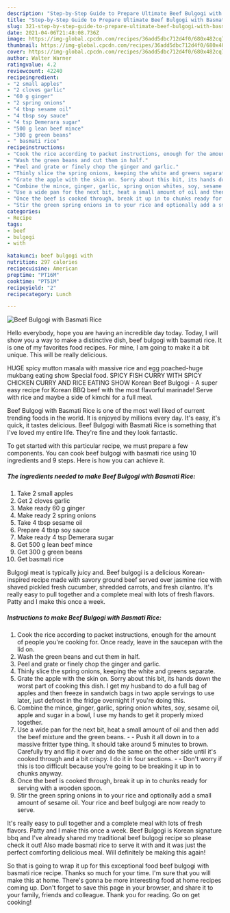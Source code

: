 ```yaml
---
description: "Step-by-Step Guide to Prepare Ultimate Beef Bulgogi with Basmati Rice"
title: "Step-by-Step Guide to Prepare Ultimate Beef Bulgogi with Basmati Rice"
slug: 321-step-by-step-guide-to-prepare-ultimate-beef-bulgogi-with-basmati-rice
date: 2021-04-06T21:48:08.736Z
image: https://img-global.cpcdn.com/recipes/36add5dbc712d4f0/680x482cq70/beef-bulgogi-with-basmati-rice-recipe-main-photo.jpg
thumbnail: https://img-global.cpcdn.com/recipes/36add5dbc712d4f0/680x482cq70/beef-bulgogi-with-basmati-rice-recipe-main-photo.jpg
cover: https://img-global.cpcdn.com/recipes/36add5dbc712d4f0/680x482cq70/beef-bulgogi-with-basmati-rice-recipe-main-photo.jpg
author: Walter Warner
ratingvalue: 4.2
reviewcount: 42240
recipeingredient:
- "2 small apples"
- "2 cloves garlic"
- "60 g ginger"
- "2 spring onions"
- "4 tbsp sesame oil"
- "4 tbsp soy sauce"
- "4 tsp Demerara sugar"
- "500 g lean beef mince"
- "300 g green beans"
- " basmati rice"
recipeinstructions:
- "Cook the rice according to packet instructions, enough for the amount of people you&#39;re cooking for. Once ready, leave in the saucepan with the lid on."
- "Wash the green beans and cut them in half."
- "Peel and grate or finely chop the ginger and garlic."
- "Thinly slice the spring onions, keeping the white and greens separate."
- "Grate the apple with the skin on. Sorry about this bit, its hands down the worst part of cooking this dish. I get my husband to do a full bag of apples and then freeze in sandwich bags in two apple servings to use later, just defrost in the fridge overnight if you&#39;re doing this."
- "Combine the mince, ginger, garlic, spring onion whites, soy, sesame oil, apple and sugar in a bowl, I use my hands to get it properly mixed together."
- "Use a wide pan for the next bit, heat a small amount of oil and then add the beef mixture and the green beans.  Push it all down in to a massive fritter type thing. It should take around 5 minutes to brown. Carefully try and flip it over and do the same on the other side until it&#39;s cooked through and a bit crispy. I do it in four sections.   Don&#39;t worry if this is too difficult because you&#39;re going to be breaking it up in to chunks anyway."
- "Once the beef is cooked through, break it up in to chunks ready for serving with a wooden spoon."
- "Stir the green spring onions in to your rice and optionally add a small amount of sesame oil. Your rice and beef bulgogi are now ready to serve."
categories:
- Recipe
tags:
- beef
- bulgogi
- with

katakunci: beef bulgogi with 
nutrition: 297 calories
recipecuisine: American
preptime: "PT16M"
cooktime: "PT51M"
recipeyield: "2"
recipecategory: Lunch

---
```



![Beef Bulgogi with Basmati Rice](https://img-global.cpcdn.com/recipes/36add5dbc712d4f0/680x482cq70/beef-bulgogi-with-basmati-rice-recipe-main-photo.jpg)

Hello everybody, hope you are having an incredible day today. Today, I will show you a way to make a distinctive dish, beef bulgogi with basmati rice. It is one of my favorites food recipes. For mine, I am going to make it a bit unique. This will be really delicious.

HUGE spicy mutton masala with massive rice and egg poached-huge mukbang eating show Special food. SPICY FISH CURRY WITH SPICY CHICKEN CURRY AND RICE EATING SHOW Korean Beef Bulgogi - A super easy recipe for Korean BBQ beef with the most flavorful marinade! Serve with rice and maybe a side of kimchi for a full meal.

Beef Bulgogi with Basmati Rice is one of the most well liked of current trending foods in the world. It is enjoyed by millions every day. It's easy, it's quick, it tastes delicious. Beef Bulgogi with Basmati Rice is something that I've loved my entire life. They're fine and they look fantastic.


To get started with this particular recipe, we must prepare a few components. You can cook beef bulgogi with basmati rice using 10 ingredients and 9 steps. Here is how you can achieve it.

<!--inarticleads1-->

##### The ingredients needed to make Beef Bulgogi with Basmati Rice:

1. Take 2 small apples
1. Get 2 cloves garlic
1. Make ready 60 g ginger
1. Make ready 2 spring onions
1. Take 4 tbsp sesame oil
1. Prepare 4 tbsp soy sauce
1. Make ready 4 tsp Demerara sugar
1. Get 500 g lean beef mince
1. Get 300 g green beans
1. Get  basmati rice


Bulgogi meat is typically juicy and. Beef bulgogi is a delicious Korean-inspired recipe made with savory ground beef served over jasmine rice with shaved pickled fresh cucumber, shredded carrots, and fresh cilantro. It&#39;s really easy to pull together and a complete meal with lots of fresh flavors. Patty and I make this once a week. 

<!--inarticleads2-->

##### Instructions to make Beef Bulgogi with Basmati Rice:

1. Cook the rice according to packet instructions, enough for the amount of people you&#39;re cooking for. Once ready, leave in the saucepan with the lid on.
1. Wash the green beans and cut them in half.
1. Peel and grate or finely chop the ginger and garlic.
1. Thinly slice the spring onions, keeping the white and greens separate.
1. Grate the apple with the skin on. Sorry about this bit, its hands down the worst part of cooking this dish. I get my husband to do a full bag of apples and then freeze in sandwich bags in two apple servings to use later, just defrost in the fridge overnight if you&#39;re doing this.
1. Combine the mince, ginger, garlic, spring onion whites, soy, sesame oil, apple and sugar in a bowl, I use my hands to get it properly mixed together.
1. Use a wide pan for the next bit, heat a small amount of oil and then add the beef mixture and the green beans. -  - Push it all down in to a massive fritter type thing. It should take around 5 minutes to brown. Carefully try and flip it over and do the same on the other side until it&#39;s cooked through and a bit crispy. I do it in four sections.  -  - Don&#39;t worry if this is too difficult because you&#39;re going to be breaking it up in to chunks anyway.
1. Once the beef is cooked through, break it up in to chunks ready for serving with a wooden spoon.
1. Stir the green spring onions in to your rice and optionally add a small amount of sesame oil. Your rice and beef bulgogi are now ready to serve.


It&#39;s really easy to pull together and a complete meal with lots of fresh flavors. Patty and I make this once a week. Beef Bulgogi is Korean signature bbq and I&#39;ve already shared my traditional beef bulgogi recipe so please check it out! Also made basmati rice to serve it with and it was just the perfect comforting delicious meal. Will definitely be making this again! 

So that is going to wrap it up for this exceptional food beef bulgogi with basmati rice recipe. Thanks so much for your time. I'm sure that you will make this at home. There's gonna be more interesting food at home recipes coming up. Don't forget to save this page in your browser, and share it to your family, friends and colleague. Thank you for reading. Go on get cooking!
